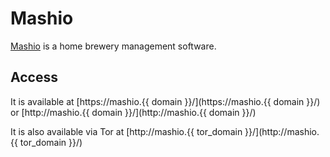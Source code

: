 # Mashio

[Mashio](https://gitlab.com/NickBusey/mashio) is a home brewery management software.

## Access

It is available at [https://mashio.{{ domain }}/](https://mashio.{{ domain }}/) or [http://mashio.{{ domain }}/](http://mashio.{{ domain }}/)

It is also available via Tor at [http://mashio.{{ tor_domain }}/](http://mashio.{{ tor_domain }}/)